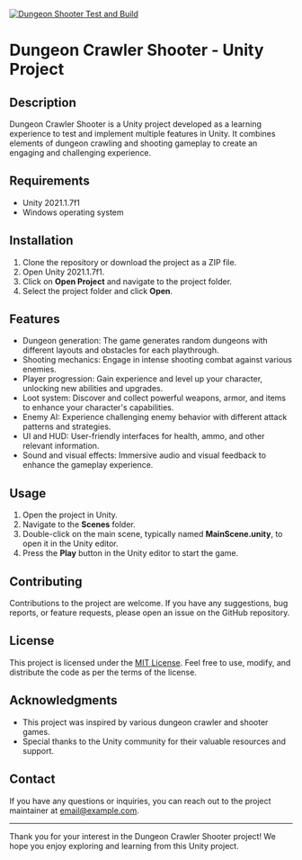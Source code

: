 [![Dungeon Shooter Test and Build](https://github.com/Patrickcob/dungeonshooter/actions/workflows/UnityCI-CD.yml/badge.svg)](https://github.com/Patrickcob/dungeonshooter/actions/workflows/UnityCI-CD.yml)

# Dungeon Crawler Shooter - Unity Project

## Description
Dungeon Crawler Shooter is a Unity project developed as a learning experience to test and implement multiple features in Unity. It combines elements of dungeon crawling and shooting gameplay to create an engaging and challenging experience.

## Requirements
- Unity 2021.1.7f1
- Windows operating system

## Installation
1. Clone the repository or download the project as a ZIP file.
2. Open Unity 2021.1.7f1.
3. Click on **Open Project** and navigate to the project folder.
4. Select the project folder and click **Open**.

## Features
- Dungeon generation: The game generates random dungeons with different layouts and obstacles for each playthrough.
- Shooting mechanics: Engage in intense shooting combat against various enemies.
- Player progression: Gain experience and level up your character, unlocking new abilities and upgrades.
- Loot system: Discover and collect powerful weapons, armor, and items to enhance your character's capabilities.
- Enemy AI: Experience challenging enemy behavior with different attack patterns and strategies.
- UI and HUD: User-friendly interfaces for health, ammo, and other relevant information.
- Sound and visual effects: Immersive audio and visual feedback to enhance the gameplay experience.

## Usage
1. Open the project in Unity.
2. Navigate to the **Scenes** folder.
3. Double-click on the main scene, typically named **MainScene.unity**, to open it in the Unity editor.
4. Press the **Play** button in the Unity editor to start the game.

## Contributing
Contributions to the project are welcome. If you have any suggestions, bug reports, or feature requests, please open an issue on the GitHub repository.

## License
This project is licensed under the [MIT License](/path/to/license.txt). Feel free to use, modify, and distribute the code as per the terms of the license.

## Acknowledgments
- This project was inspired by various dungeon crawler and shooter games.
- Special thanks to the Unity community for their valuable resources and support.

## Contact
If you have any questions or inquiries, you can reach out to the project maintainer at [email@example.com](mailto:email@example.com).

---

Thank you for your interest in the Dungeon Crawler Shooter project! We hope you enjoy exploring and learning from this Unity project.

